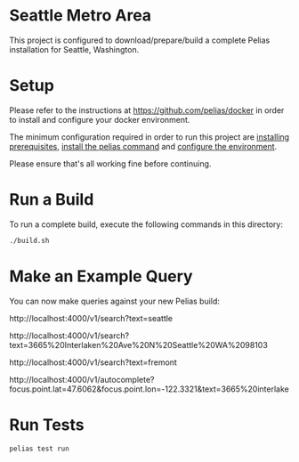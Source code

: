 
# Seattle Metro Area

This project is configured to download/prepare/build a complete Pelias installation for Seattle, Washington.

# Setup

Please refer to the instructions at https://github.com/pelias/docker in order to install and configure your docker environment.

The minimum configuration required in order to run this project are [installing prerequisites](https://github.com/pelias/docker#prerequisites), [install the pelias command](https://github.com/pelias/docker#installing-the-pelias-command) and [configure the environment](https://github.com/pelias/docker#configure-environment).

Please ensure that's all working fine before continuing.

# Run a Build

To run a complete build, execute the following commands in this directory:

```bash
./build.sh
```

# Make an Example Query

You can now make queries against your new Pelias build:

http://localhost:4000/v1/search?text=seattle

http://localhost:4000/v1/search?text=3665%20Interlaken%20Ave%20N%20Seattle%20WA%2098103

http://localhost:4000/v1/search?text=fremont

http://localhost:4000/v1/autocomplete?focus.point.lat=47.6062&focus.point.lon=-122.3321&text=3665%20interlake

# Run Tests

```bash
pelias test run
```